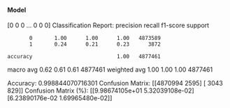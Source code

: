 #### Model
[0 0 0 ... 0 0 0]
Classification Report:
              precision    recall  f1-score   support

           0       1.00      1.00      1.00   4873589
           1       0.24      0.21      0.23      3872

    accuracy                           1.00   4877461
   macro avg       0.62      0.61      0.61   4877461
weighted avg       1.00      1.00      1.00   4877461

Accuracy: 0.998844070716301
Confusion Matrix:
[[4870994    2595]
 [   3043     829]]
Confusion Matrix (%):
[[9.98674105e+01 5.32039108e-02]
 [6.23890176e-02 1.69965480e-02]]
